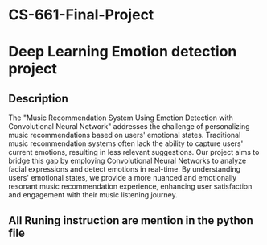 # CS-661-Final-Project

# Deep Learning Emotion detection project

## Description

The "Music Recommendation System Using Emotion Detection with Convolutional Neural Network" addresses the challenge of personalizing music recommendations based on users' emotional states. Traditional music recommendation systems often lack the ability to capture users' current emotions, resulting in less relevant suggestions. Our project aims to bridge this gap by employing Convolutional Neural Networks to analyze facial expressions and detect emotions in real-time. By understanding users' emotional states, we provide a more nuanced and emotionally resonant music recommendation experience, enhancing user satisfaction and engagement with their music listening journey.

## All Runing instruction are mention in the python file

